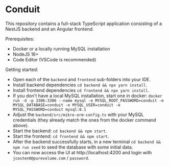 # Conduit

This repository contains a full-stack TypeScript application consisting of a NestJS backend and an Angular frontend.

Prerequisites:
 - Docker or a locally running MySQL installation
 - NodeJS 16+
 - Code Editor (VSCode is recommended)

Getting started:
 - Open each of the `backend` and `frontend` sub-folders into your IDE.
 - Install backend dependencies `cd backend && npx yarn install`.
 - Install frontend dependencies  `cd frontend && npx yarn install`.
 - If you don't have a local MySQL installation, start one in docker: `docker run -d -p 3306:3306 --name mysql -e MYSQL_ROOT_PASSWORD=conduit -e MYSQL_DATABASE=conduit -e MYSQL_USER=conduit -e MYSQL_PASSWORD=conduit mysql:8.1`
 - Adjust the `backend/src/mikro-orm-config.ts` with your MySQL credentials (they already match the ones from the docker command above).
 - Start the backend: `cd backend && npm start`.
 - Start the frontend: `cd frontend && npm start`.
 - After the backend successfully starts, in a new terminal `cd backend && npm run seed` to seed the database with some initial data.
 - You can now access the UI at http://localhost:4200 and login with `jcosten0@purevolume.com` / `password`.
